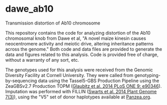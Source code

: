 # dawe_ab10
Transmission distortion of Ab10 chromosome

This repository contains the code for analyzing distortion of the Ab10 chromosomal knob from Dawe et al, "A novel maize kinesin causes neocentromere activity and meiotic drive, altering inheritance patterns across the genome." Both code and data files are provided to generate the data and figures related to this analysis. Code is provided free of charge, without a warranty of any sort, etc.

The genotypes used for this analysis were received from the Genomic Diversity Facility at Cornell University. They were called from genotyping-by-sequencing data using the Tassel5-GBS Production Pipeline using the ZeaGBSv2.7 Production TOPM ([Glaubitz et al. 2014 PLoS ONE 9: e90346](http://dx.doi.org/10.1371/journal.pone.0090346)). Imputation was performed with FILLIN ([Swarts et al. 2014 Plant Genome 7(3)](http://dx.doi.org/10.3835/plantgenome2014.05.0023)), using the "V5" set of donor haplotypes available at [Panzea.org](http://cbsusrv04.tc.cornell.edu/users/panzea/download.aspx?filegroupid=4).
